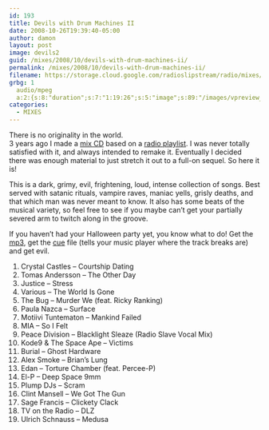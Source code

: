 ```yaml
---
id: 193
title: Devils with Drum Machines II
date: 2008-10-26T19:39:40-05:00
author: damon
layout: post
image: devils2
guid: /mixes/2008/10/devils-with-drum-machines-ii/
permalink: /mixes/2008/10/devils-with-drum-machines-ii/
filename: https://storage.cloud.google.com/radioslipstream/radio/mixes/devils_with_drum_machines2.mp3
grbg: 1
  audio/mpeg
  a:2:{s:8:"duration";s:7:"1:19:26";s:5:"image";s:89:"/images/vpreview_center.png";}
categories:
  - MIXES
---
```


There is no originality in the world.  
3 years ago I made a [mix CD](/mixes/2005/10/devils-with-drum-machines/) based on a [radio playlist](/playlists/2005/03/032305-trillibut-kutswitchs-extra-musical-vaganza-devils-with-drum-machines/). I was never totally satisfied with it, and always intended to remake it. Eventually I decided there was enough material to just stretch it out to a full-on sequel. So here it is!

This is a dark, grimy, evil, frightening, loud, intense collection of songs. Best served with satanic rituals, vampire raves, maniac yells, grisly deaths, and that which man was never meant to know. It also has some beats of the musical variety, so feel free to see if you maybe can’t get your partially severed arm to twitch along in the groove.

If you haven’t had your Halloween party yet, you know what to do! Get the [mp3](https://storage.cloud.google.com/radioslipstream/radio/mixes/devils_with_drum_machines2.mp3), get the [cue](https://storage.cloud.google.com/radioslipstream/radio/mixes/devils_with_drum_machines2.cue) file (tells your music player where the track breaks are) and get evil.

1. Crystal Castles – Courtship Dating
2. Tomas Andersson – The Other Day
3. Justice – Stress
4. Various – The World Is Gone
5. The Bug – Murder We (feat. Ricky Ranking)
6. Paula Nazca – Surface
7. Motiivi Tuntematon – Mankind Failed
8. MIA – So I Felt
9. Peace Division – Blacklight Sleaze (Radio Slave Vocal Mix)
10. Kode9 & The Space Ape – Victims
11. Burial – Ghost Hardware
12. Alex Smoke – Brian’s Lung
13. Edan – Torture Chamber (feat. Percee-P)
14. El-P – Deep Space 9mm
15. Plump DJs – Scram
16. Clint Mansell – We Got The Gun
17. Sage Francis – Clickety Clack
18. TV on the Radio – DLZ
19. Ulrich Schnauss – Medusa
